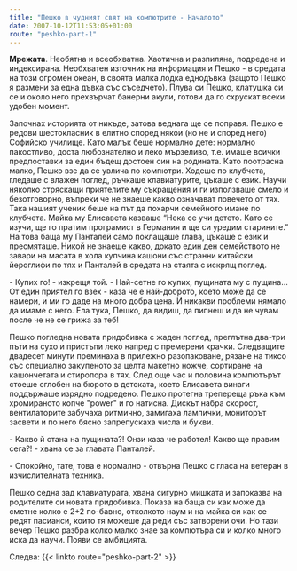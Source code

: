 ```yaml
---
title: "Пешко в чудният свят на компютрите - Началото"
date: 2007-10-12T11:53:05+01:00
route: "peshko-part-1"
---
```


**Мрежата**. Необятна и всеобхватна. Хаотична и разпиляна, подредена и индексирана. Необхватен източник на информация и Пешко - в средата на този огромен океан, в своята малка лодка еднодъвка (защото Пешко я размени за една дъвка със съседчето). Плува си Пешко, клатушка си се и около него прехвърчат банерни акули, готови да го схрускат всеки удобен момент.

Започнах историята от никъде, затова веднага ще се поправя. Пешко е редови шестокласник в елитно според някои (но не и според него) Софийско училище. Като малък беше нормално дете: нормално пакостливо, доста любознателно и леко мързеливо, т.е. имаше всички предпоставки за един бъдещ достоен син на родината. Като поотрасна малко, Пешко взе да се увлича по компютри. Ходеше по клубчета, гледаше с влажен поглед, ръчкаше клавиатурите, цъкаше с език. Научи няколко стряскащи приятелите му съкращения и ги използваше смело и безотговорно, въпреки че не знаеше какво означават повечето от тях. Така нашият ученик беше на път да похарчи семейното имане по клубчета. Майка му Елисавета казваше “Нека се учи детето. Като се изучи, ще го пратим програмист в Германия и ще си уредим старините.” На това баща му Панталей само поклащаше глава, цъкаше с език и пресмяташе. Никой не знаеше какво, докато един ден семейството не завари на масата в хола купчина кашони със странни китайски йероглифи по тях и Панталей в средата на стаята с искрящ поглед.

\- Купих го! - изкрещя той. - Най-сетне го купих, пущината му с пущина... От един приятел го взех - каза че е най-доброто, което може да се намери, и ми го даде на много добра цена. И никакви проблеми нямало да имаме с него. Ела тука, Пешко, да видиш, да пипнеш и да не чувам после че не се грижа за теб!

Пешко погледна новата придобивка с жаден поглед, преглътна два-три пъти на сухо и пристъпи леко напред с премерени крачки. Следващите двадесет минути преминаха в прилежно разопаковане, рязане на тиксо със специално закупеното за целта макетно ножче, сортиране на кашончетата и стиропора в тях. След още час и половина компютърът стоеше сглобен на бюрото в детската, което Елисавета винаги поддържаше изрядно подредено. Пешко протегна трепереща ръка към хромираното копче "power" и го натисна. Дискът набра скорост, вентилаторите забучаха ритмично, замигаха лампички, мониторът засвети и по него бясно запрепускаха числа и букви.

\- Какво й стана на пущината?! Онзи каза че работел! Какво ще правим сега?! - хвана се за главата Панталей.

\- Спокойно, тате, това е нормално - отвърна Пешко с гласа на ветеран в изчислителната техника.

Пешко седна зад клавиатурата, хвана сигурно мишката и запоказва на родителите си новата придобивка. Показа на баща си как може да сметне колко е 2+2 по-бавно, отколкото наум и на майка си как се редят пасианси, които тя можеше да реди със затворени очи. Но тази вечер Пешко разбра колко малко знае за компютъра си и колко много иска да научи. Появи се амбицията.

Следва: {{< linkto route="peshko-part-2" >}}
